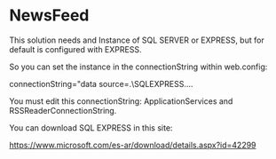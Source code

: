 # NewsFeed

This solution needs and Instance of SQL SERVER or EXPRESS, but for default is configured with EXPRESS.

So you can set the instance in the connectionString within web.config:

connectionString="data source=.\SQLEXPRESS....

You must edit this connectionString: ApplicationServices and RSSReaderConnectionString.

You can download SQL EXPRESS in this site:

https://www.microsoft.com/es-ar/download/details.aspx?id=42299

